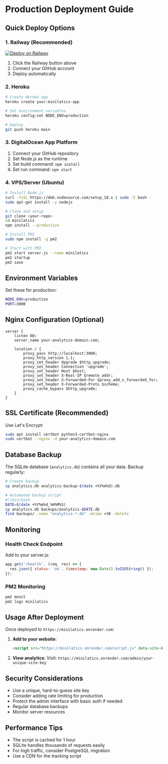 # Production Deployment Guide

## Quick Deploy Options

### 1. Railway (Recommended)
[![Deploy on Railway](https://railway.app/button.svg)](https://railway.app/new/template?template=https://github.com/yourusername/minilatics)

1. Click the Railway button above
2. Connect your GitHub account
3. Deploy automatically

### 2. Heroku
```bash
# Create Heroku app
heroku create your-minilatics-app

# Set environment variables
heroku config:set NODE_ENV=production

# Deploy
git push heroku main
```

### 3. DigitalOcean App Platform
1. Connect your GitHub repository
2. Set Node.js as the runtime
3. Set build command: `npm install`
4. Set run command: `npm start`

### 4. VPS/Server (Ubuntu)
```bash
# Install Node.js
curl -fsSL https://deb.nodesource.com/setup_18.x | sudo -E bash -
sudo apt-get install -y nodejs

# Clone and setup
git clone <your-repo>
cd minilatics
npm install --production

# Install PM2
sudo npm install -g pm2

# Start with PM2
pm2 start server.js --name minilatics
pm2 startup
pm2 save
```

## Environment Variables

Set these for production:

```bash
NODE_ENV=production
PORT=3000
```

## Nginx Configuration (Optional)

```nginx
server {
    listen 80;
    server_name your-analytics-domain.com;

    location / {
        proxy_pass http://localhost:3000;
        proxy_http_version 1.1;
        proxy_set_header Upgrade $http_upgrade;
        proxy_set_header Connection 'upgrade';
        proxy_set_header Host $host;
        proxy_set_header X-Real-IP $remote_addr;
        proxy_set_header X-Forwarded-For $proxy_add_x_forwarded_for;
        proxy_set_header X-Forwarded-Proto $scheme;
        proxy_cache_bypass $http_upgrade;
    }
}
```

## SSL Certificate (Recommended)

Use Let's Encrypt:
```bash
sudo apt install certbot python3-certbot-nginx
sudo certbot --nginx -d your-analytics-domain.com
```

## Database Backup

The SQLite database (`analytics.db`) contains all your data. Backup regularly:

```bash
# Create backup
cp analytics.db analytics-backup-$(date +%Y%m%d).db

# Automated backup script
#!/bin/bash
DATE=$(date +%Y%m%d_%H%M%S)
cp analytics.db backups/analytics-$DATE.db
find backups/ -name "analytics-*.db" -mtime +30 -delete
```

## Monitoring

### Health Check Endpoint
Add to your server.js:
```javascript
app.get('/health', (req, res) => {
  res.json({ status: 'ok', timestamp: new Date().toISOString() });
});
```

### PM2 Monitoring
```bash
pm2 monit
pm2 logs minilatics
```

## Usage After Deployment

Once deployed to `https://minilatics.onrender.com`:

1. **Add to your website**:
   ```html
   <script src="https://minilatics.onrender.com/script.js" data-site-key="your-unique-site-key"></script>
   ```

2. **View analytics**:
   Visit: `https://minilatics.onrender.com/admin/your-unique-site-key`

## Security Considerations

- Use a unique, hard-to-guess site key
- Consider adding rate limiting for production
- Protect the admin interface with basic auth if needed
- Regular database backups
- Monitor server resources

## Performance Tips

- The script is cached for 1 hour
- SQLite handles thousands of requests easily
- For high traffic, consider PostgreSQL migration
- Use a CDN for the tracking script
